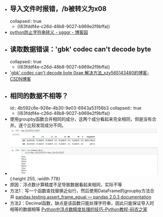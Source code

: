 - ## 导入文件时报错，/b被转义为x08
  collapsed:: true
	- ((63fddf4e-c26d-48b8-9027-b969e2f9bffa))
- [python防止字符串转义 - sgggr - 博客园](https://www.cnblogs.com/sggggr/p/11874902.html)
- ## 读取数据错误：'gbk' codec can't decode byte
  collapsed:: true
	- ((63fddf4e-c26d-48b8-9027-b969e2f9bffa))
- ['gbk' codec can't decode byte 0xae 解决方法_xzy565143480的博客-CSDN博客](https://blog.csdn.net/xzy565143480/article/details/89976706)
- ## 相同的数据不相等？
  id:: 4b592c6e-926e-4b30-9e03-6943a53156b3
  collapsed:: true
	- ((63fddf4e-c26d-48b8-9027-b969e2f9bffa))
- 使用groupby函数合并相同的成分，这两个成分看起来完全相同，但是没有合并。逐个比较发现成分不同。
- ![merge_data_error_1651302014639_0.jpg](../assets/merge_data_error_1651302014639_0_1667482660018_0.jpg){:height 255, :width 778}
- 原因：浮点数计算精度不足导致数据看起来相同，实际不等
- 方法1：写一个函数查找替换近似行，然后使用DataFrame的groupby方法合并 [pandas.testing.assert_frame_equal — pandas 2.0.3 documentation](https://pandas.pydata.org/pandas-docs/stable/reference/api/pandas.testing.assert_frame_equal.html)
- 方法2：Decimal函数，缺点是该函数只能处理字符串，因此只能保证导入时相等的数据相等 [Python中浮点数精度处理的技巧-Python教程-码农之家](https://www.xz577.com/j/44961.html)